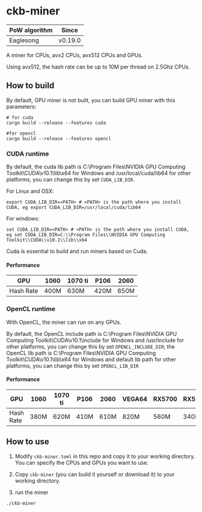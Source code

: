 # ckb-miner

| PoW algorithm | Since | 
| ----          | ----    |
|   Eaglesong   | v0.19.0 |

A miner for CPUs, avx2 CPUs, avx512 CPUs and GPUs.

Using avx512, the hash rate can be up to 10M per thread on 2.5Ghz CPUs.

## How to build
By default, GPU miner is not built, you can build GPU miner with this parameters:

```
# for cuda
cargo build --release --features cuda

#for opencl
cargo build --release --features opencl
```

### CUDA runtime

By default, the cuda lib path is C:\Program Files\NVIDIA GPU Computing Toolkit\CUDA\v10.1\lib\x64 for Windows and /usr/local/cuda/lib64 for other platforms, you can change this by set `CUDA_LIB_DIR`.

For Linux and OSX:

```
export CUDA_LIB_DIR=<PATH> # <PATH> is the path where you install CUDA, eg export CUDA_LIB_DIR=/usr/local/cuda/lib64

```

For windows:

```
set CUDA_LIB_DIR=<PATH> # <PATH> is the path where you install CUDA, eg set CUDA_LIB_DIR=C:\\Program Files\\NVIDIA GPU Computing Toolkit\\CUDA\\v10.1\\lib\\x64
```

Cuda is essential to build and run miners based on Cuda.

#### Performance

| GPU       | 1060 | 1070 ti | P106 | 2060 |
| ---       | ---  | ---     | ---- | ---  |
| Hash Rate | 400M  | 630M     | 420M  |  650M   |

### OpenCL runtime
With OpenCL, the miner can run on any GPUs.

By default, the OpenCL include path is C:\Program Files\NVIDIA GPU Computing Toolkit\CUDA\v10.1\include for Windows and /usr/include for other platforms, you can change this by set `OPENCL_INCLUDE_DIR`; the OpenCL lib path is C:\Program Files\NVIDIA GPU Computing Toolkit\CUDA\v10.1\lib\x64 for Windows and default lib path for other platforms, you can change this by set `OPENCL_LIB_DIR`

#### Performance

| GPU       | 1060 | 1070 ti | P106 | 2060 | VEGA64 | RX5700 | RX580 | RX570 |
| ---       | ---  | ---     | ---- | ---  | ---  | ---    | ---  | --- |
| Hash Rate | 380M | 620M    | 410M | 610M | 820M | 560M   | 340M |  280M   |

## How to use
1. Modify `ckb-miner.toml` in this repo and copy it to your working directory. You can specify the CPUs and GPUs you want to use.

2. Copy `ckb-miner` (you can build it yourself or download it) to your working directory.

3. run the miner

```
./ckb-miner
```

